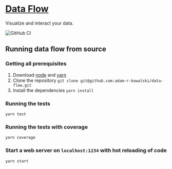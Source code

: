 # [Data Flow](https://adam-r-kowalski.github.io/data-flow/)

Visualize and interact your data.

![GitHub CI](https://github.com/adam-r-kowalski/data-flow/actions/workflows/continuous_integration.yml/badge.svg)

## Running data flow from source

### Getting all prerequisites

1. Download [node](https://nodejs.org/en/) and [yarn](https://yarnpkg.com/)
2. Clone the repository `git clone git@github.com:adam-r-kowalski/data-flow.git`
3. Install the dependencies `yarn install`

### Running the tests

`yarn test`

### Running the tests with coverage

`yarn coverage`

### Start a web server on `localhost:1234` with hot reloading of code

`yarn start`
